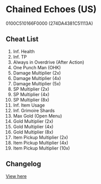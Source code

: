 # Chained Echoes (US)
0100C510166F0000 (274DA4381C51113A)

## Cheat List
1. Inf. Health
1. Inf. TP
1. Always in Overdrive (After Action)
1. One Punch Man (OHK)
1. Damage Multiplier (2x)
1. Damage Multiplier (4x)
1. Damage Multiplier (5x)
1. SP Multiplier (2x)
1. SP Multiplier (4x)
1. SP Multiplier (8x)
1. Inf. Item Usage
1. Inf. Grimoire Shards
1. Max Gold (Open Menu)
1. Gold Multiplier (2x)
1. Gold Multiplier (4x)
1. Gold Multiplier (8x)
1. Item Pickup Multiplier (2x)
1. Item Pickup Multiplier (4x)
1. Item Pickup Multiplier (10x)

## Changelog
[View here](./CHANGELOG.md)